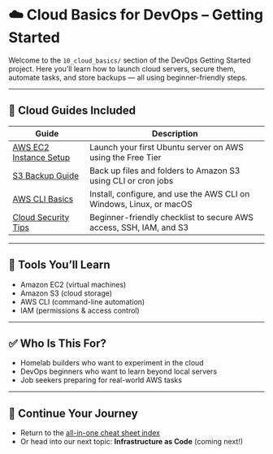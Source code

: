 # ☁️ Cloud Basics for DevOps – Getting Started

Welcome to the `10_cloud_basics/` section of the DevOps Getting Started project.
Here you’ll learn how to launch cloud servers, secure them, automate tasks, and store backups — all using beginner-friendly steps.

---

## 🚀 Cloud Guides Included

| Guide | Description |
|-------|-------------|
| [AWS EC2 Instance Setup](./aws_ec2_instance_setup.md) | Launch your first Ubuntu server on AWS using the Free Tier |
| [S3 Backup Guide](./s3_backup_guide.md) | Back up files and folders to Amazon S3 using CLI or cron jobs |
| [AWS CLI Basics](./aws_cli_basics.md) | Install, configure, and use the AWS CLI on Windows, Linux, or macOS |
| [Cloud Security Tips](./cloud_security_tips.md) | Beginner-friendly checklist to secure AWS access, SSH, IAM, and S3 |

---

## 🧰 Tools You’ll Learn
- Amazon EC2 (virtual machines)
- Amazon S3 (cloud storage)
- AWS CLI (command-line automation)
- IAM (permissions & access control)

---

## ✅ Who Is This For?
- Homelab builders who want to experiment in the cloud
- DevOps beginners who want to learn beyond local servers
- Job seekers preparing for real-world AWS tasks

---

## 🔗 Continue Your Journey
- Return to the [all-in-one cheat sheet index](../cheat_sheets/all_in_one.md)
- Or head into our next topic: **Infrastructure as Code** (coming next!)
